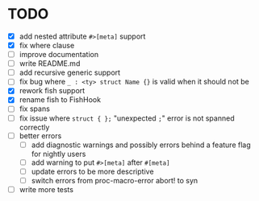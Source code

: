 # TODO

- [x] add nested attribute `#>[meta]` support
- [x] fix where clause
- [ ] improve documentation
- [ ] write README.md
- [ ] add recursive generic support
- [ ] fix bug where `_ : <ty> struct Name {}` is valid when it should not be
- [x] rework fish support
- [x] rename fish to FishHook
- [ ] fix spans
- [ ] fix issue where `struct { };` "unexpected `;`" error is not spanned correctly
- [ ] better errors
  - [ ] add diagnostic warnings and possibly errors behind a feature flag for nightly users
  - [ ] add warning to put `#>[meta]` after `#[meta]`
  - [ ] update errors to be more descriptive
  - [ ] switch errors from proc-macro-error abort! to syn
- [ ] write more tests